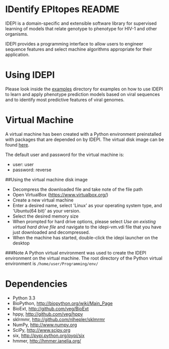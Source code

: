 IDentify EPItopes README
=====================

IDEPI is a domain-specific and extensible software library for supervised
learning of models that relate genotype to phenotype for HIV-1 and other
organisms. 

IDEPI provides a programming interface to allow users to engineer sequence
features and select machine algorithms appropriate for their application.

Using IDEPI
=================
Please look inside the [examples](/examples) directory for examples on how
to use IDEPI to learn and apply phenotype prediction models based on viral
sequences and to identify most predictive features of viral genomes.

 
Virtual Machine
=================

A virtual machine has been created with a Python environment preinstalled with packages that are depended on by IDEPI. The virtual disk image can be found [here](http://hyphy.org/pubs/idepi-vm.tar.gz).

The default user and password for the virtual machine is: 
- user: user
- password: reverse

##Using the virtual machine disk image
- Decompress the downloaded file and take note of the file path
- Open VirtualBox (https://www.virtualbox.org/)
- Create a new virtual machine
- Enter a desired name, select 'Linux' as your operating system type, and 'Ubuntu(64 bit)' as your version.
- Select the desired memory size
- When prompted for hard drive options, please select *Use an existing virtual hard drive file* and navigate to the idepi-vm.vdi file that you have just downloaded and decompressed.
- When the machine has started, double-click the idepi launcher on the desktop

###Note
A Python virtual environment was used to create the IDEPI environment on the virtual machine. The root directory of the Python virtual environment is <code>/home/user/Programming/env/</code>

Dependencies
============

- Python 3.3
- BioPython, http://biopython.org/wiki/Main_Page
- BioExt, http://github.com/veg/BioExt 
- hppy, http://github.com/veg/hppy
- sklrmmr, http://github.com/nlhepler/sklmrmr
- NumPy, http://www.numpy.org 
- SciPy, http://www.scipy.org 
- six, http://pypi.python.org/pypi/six
- hmmer, http://hmmer.janelia.org/ 



